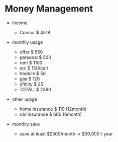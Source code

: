 # Money Management
* income
  * Concur  $ 4518

* monthly usage
  * offer     $ 550
  * personal  $ 500
  * rent      $ 1100
  * etc       $ 15(Xcel)
  * tmobile   $ 50
  * gas       $ 120
  * xfinity   $ 25
  * TOTAL:    $ 2360
  
* other usage
  * home insurance $ 110 (12month)
  * car insurance $ 660 (6month)

* monthly save
  * save at least $2500/month -> $30,000 / year
